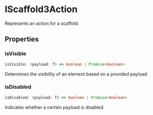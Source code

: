 # IScaffold3Action

Represents an action for a scaffold.

## Properties

### isVisible

```ts
isVisible: (payload: T) => boolean | Promise<boolean>
```

Determines the visibility of an element based on a provided payload.

### isDisabled

```ts
isDisabled: (payload: T) => boolean | Promise<boolean>
```

Indicates whether a certain payload is disabled.
